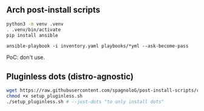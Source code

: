 ## Arch post-install scripts


```bash
python3 -m venv .venv
. .venv/bin/activate
pip install ansible
```

```
ansible-playbook -i inventory.yaml playbooks/*yml --ask-become-pass
```

PoC: don't use.

## Pluginless dots (distro-agnostic)

```bash
wget https://raw.githubusercontent.com/spagnoloG/post-install-scripts/refs/heads/main/scripts/setup_pluginless.sh -O setup_pluginless.sh
chmod +x setup_pluginless.sh
./setup_pluginless.sh # --just-dots "to only install dots"
```
